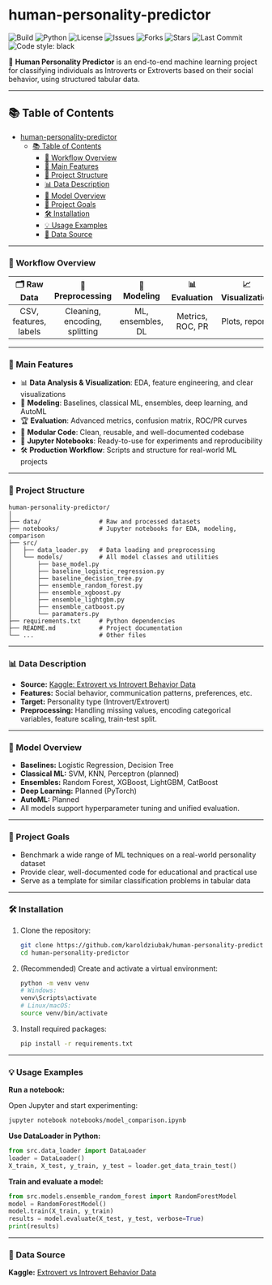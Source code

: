 # human-personality-predictor

![Build](https://img.shields.io/badge/build-passing-brightgreen)
![Python](https://img.shields.io/badge/python-3.9%2B-blue)
![License](https://img.shields.io/badge/license-MIT-green)
![Issues](https://img.shields.io/github/issues/karoldziubak/human-personality-predictor)
![Forks](https://img.shields.io/github/forks/karoldziubak/human-personality-predictor)
![Stars](https://img.shields.io/github/stars/karoldziubak/human-personality-predictor)
![Last Commit](https://img.shields.io/github/last-commit/karoldziubak/human-personality-predictor)
![Code style: black](https://img.shields.io/badge/code%20style-black-000000.svg)


🤖 **Human Personality Predictor** is an end-to-end machine learning project for classifying individuals as Introverts or Extroverts based on their social behavior, using structured tabular data.

---

## 📚 Table of Contents

- [human-personality-predictor](#human-personality-predictor)
  - [📚 Table of Contents](#-table-of-contents)
    - [🧭 Workflow Overview](#-workflow-overview)
    - [🚀 Main Features](#-main-features)
    - [📁 Project Structure](#-project-structure)
    - [📊 Data Description](#-data-description)
    - [🧠 Model Overview](#-model-overview)
    - [🎯 Project Goals](#-project-goals)
    - [🛠️ Installation](#️-installation)
    - [💡 Usage Examples](#-usage-examples)
    - [📄 Data Source](#-data-source)

---

### 🧭 Workflow Overview

| 🗂️ Raw Data      | 🧹 Preprocessing         | 🧠 Modeling         | 📊 Evaluation         | 📈 Visualization      |
|:----------------:|:-----------------------:|:------------------:|:---------------------:|:--------------------:|
| CSV, features, labels | Cleaning, encoding, splitting | ML, ensembles, DL | Metrics, ROC, PR      | Plots, reports       |

---

### 🚀 Main Features

- 📊 **Data Analysis & Visualization**: EDA, feature engineering, and clear visualizations
- 🧠 **Modeling**: Baselines, classical ML, ensembles, deep learning, and AutoML
- 🏆 **Evaluation**: Advanced metrics, confusion matrix, ROC/PR curves
- 🧩 **Modular Code**: Clean, reusable, and well-documented codebase
- 📓 **Jupyter Notebooks**: Ready-to-use for experiments and reproducibility
- 🛠️ **Production Workflow**: Scripts and structure for real-world ML projects

---

### 📁 Project Structure

```
human-personality-predictor/
│
├── data/                # Raw and processed datasets
├── notebooks/           # Jupyter notebooks for EDA, modeling, comparison
├── src/
│   ├── data_loader.py   # Data loading and preprocessing
│   └── models/          # All model classes and utilities
│       ├── base_model.py
│       ├── baseline_logistic_regression.py
│       ├── baseline_decision_tree.py
│       ├── ensemble_random_forest.py
│       ├── ensemble_xgboost.py
│       ├── ensemble_lightgbm.py
│       ├── ensemble_catboost.py
│       └── paramaters.py
├── requirements.txt     # Python dependencies
├── README.md            # Project documentation
└── ...                  # Other files
```

---

### 📊 Data Description

- **Source:** [Kaggle: Extrovert vs Introvert Behavior Data](https://www.kaggle.com/datasets/rakeshkapilavai/extrovert-vs-introvert-behavior-data/data)
- **Features:** Social behavior, communication patterns, preferences, etc.
- **Target:** Personality type (Introvert/Extrovert)
- **Preprocessing:** Handling missing values, encoding categorical variables, feature scaling, train-test split.

---

### 🧠 Model Overview

- **Baselines:** Logistic Regression, Decision Tree
- **Classical ML:** SVM, KNN, Perceptron (planned)
- **Ensembles:** Random Forest, XGBoost, LightGBM, CatBoost
- **Deep Learning:** Planned (PyTorch)
- **AutoML:** Planned
- All models support hyperparameter tuning and unified evaluation.

---

### 🎯 Project Goals

- Benchmark a wide range of ML techniques on a real-world personality dataset
- Provide clear, well-documented code for educational and practical use
- Serve as a template for similar classification problems in tabular data

---

### 🛠️ Installation

1. Clone the repository:
   ```bash
   git clone https://github.com/karoldziubak/human-personality-predictor.git
   cd human-personality-predictor
   ```
2. (Recommended) Create and activate a virtual environment:
   ```bash
   python -m venv venv
   # Windows:
   venv\Scripts\activate
   # Linux/macOS:
   source venv/bin/activate
   ```
3. Install required packages:
   ```bash
   pip install -r requirements.txt
   ```

---

### 💡 Usage Examples

**Run a notebook:**

Open Jupyter and start experimenting:
```bash
jupyter notebook notebooks/model_comparison.ipynb
```

**Use DataLoader in Python:**

```python
from src.data_loader import DataLoader
loader = DataLoader()
X_train, X_test, y_train, y_test = loader.get_data_train_test()
```

**Train and evaluate a model:**

```python
from src.models.ensemble_random_forest import RandomForestModel
model = RandomForestModel()
model.train(X_train, y_train)
results = model.evaluate(X_test, y_test, verbose=True)
print(results)
```

---

### 📄 Data Source

**Kaggle:** [Extrovert vs Introvert Behavior Data](https://www.kaggle.com/datasets/rakeshkapilavai/extrovert-vs-introvert-behavior-data/data)